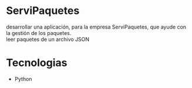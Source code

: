# ServiPaquetes
desarrollar una aplicación, para la empresa ServiPaquetes, que ayude con la gestión de los paquetes. <br>
leer paquetes de un archivo JSON 

# Tecnologias
<ul>
	<li> Python </li>
</ul>
